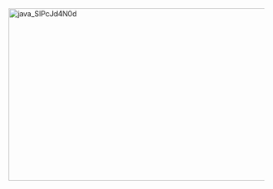 
<img width="590" height="340" alt="java_SIPcJd4N0d" src="https://github.com/user-attachments/assets/68be4eb1-39e3-416a-ad24-f859d65ea0f1" />
